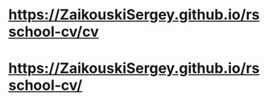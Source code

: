 # https://ZaikouskiSergey.github.io/rsschool-cv/cv
# https://ZaikouskiSergey.github.io/rsschool-cv/
